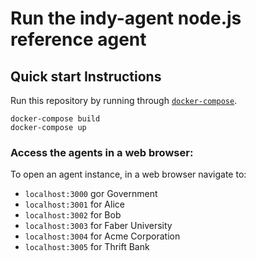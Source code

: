 # Run the indy-agent node.js reference agent

## Quick start Instructions

Run this repository by running through [`docker-compose`](https://docs.docker.com/compose/).

```
docker-compose build
docker-compose up
```

### Access the agents in a web browser:

To open an agent instance, in a web browser navigate to:
* `localhost:3000` gor Government
* `localhost:3001` for Alice
* `localhost:3002` for Bob
* `localhost:3003` for Faber University
* `localhost:3004` for Acme Corporation
* `localhost:3005` for Thrift Bank 
